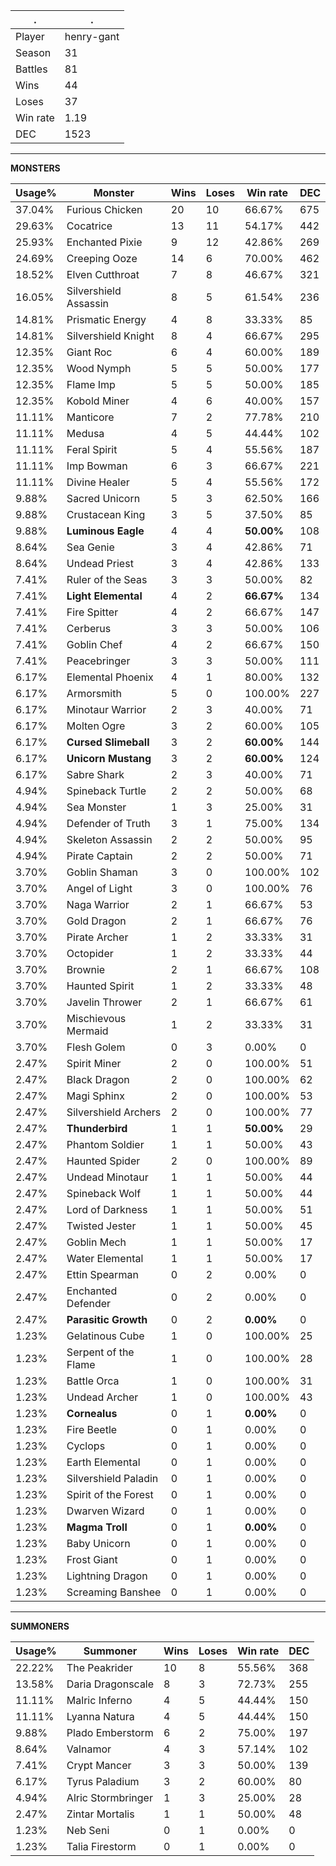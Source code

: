 .|.
|-|-
Player|henry-gant
Season|31
Battles|81
Wins|44
Loses|37
Win rate|1.19
DEC|1523

---
**MONSTERS**

Usage%|Monster|Wins|Loses|Win rate|DEC|
-|-|-|-|-|-|
37.04%|Furious Chicken|20|10|66.67%|675|
29.63%|Cocatrice|13|11|54.17%|442|
25.93%|Enchanted Pixie|9|12|42.86%|269|
24.69%|Creeping Ooze|14|6|70.00%|462|
18.52%|Elven Cutthroat|7|8|46.67%|321|
16.05%|Silvershield Assassin|8|5|61.54%|236|
14.81%|Prismatic Energy|4|8|33.33%|85|
14.81%|Silvershield Knight|8|4|66.67%|295|
12.35%|Giant Roc|6|4|60.00%|189|
12.35%|Wood Nymph|5|5|50.00%|177|
12.35%|Flame Imp|5|5|50.00%|185|
12.35%|Kobold Miner|4|6|40.00%|157|
11.11%|Manticore|7|2|77.78%|210|
11.11%|Medusa|4|5|44.44%|102|
11.11%|Feral Spirit|5|4|55.56%|187|
11.11%|Imp Bowman|6|3|66.67%|221|
11.11%|Divine Healer|5|4|55.56%|172|
9.88%|Sacred Unicorn|5|3|62.50%|166|
9.88%|Crustacean King|3|5|37.50%|85|
9.88%|**Luminous Eagle**|4|4|**50.00%**|108|
8.64%|Sea Genie|3|4|42.86%|71|
8.64%|Undead Priest|3|4|42.86%|133|
7.41%|Ruler of the Seas|3|3|50.00%|82|
7.41%|**Light Elemental**|4|2|**66.67%**|134|
7.41%|Fire Spitter|4|2|66.67%|147|
7.41%|Cerberus|3|3|50.00%|106|
7.41%|Goblin Chef|4|2|66.67%|150|
7.41%|Peacebringer|3|3|50.00%|111|
6.17%|Elemental Phoenix|4|1|80.00%|132|
6.17%|Armorsmith|5|0|100.00%|227|
6.17%|Minotaur Warrior|2|3|40.00%|71|
6.17%|Molten Ogre|3|2|60.00%|105|
6.17%|**Cursed Slimeball**|3|2|**60.00%**|144|
6.17%|**Unicorn Mustang**|3|2|**60.00%**|124|
6.17%|Sabre Shark|2|3|40.00%|71|
4.94%|Spineback Turtle|2|2|50.00%|68|
4.94%|Sea Monster|1|3|25.00%|31|
4.94%|Defender of Truth|3|1|75.00%|134|
4.94%|Skeleton Assassin|2|2|50.00%|95|
4.94%|Pirate Captain|2|2|50.00%|71|
3.70%|Goblin Shaman|3|0|100.00%|102|
3.70%|Angel of Light|3|0|100.00%|76|
3.70%|Naga Warrior|2|1|66.67%|53|
3.70%|Gold Dragon|2|1|66.67%|76|
3.70%|Pirate Archer|1|2|33.33%|31|
3.70%|Octopider|1|2|33.33%|44|
3.70%|Brownie|2|1|66.67%|108|
3.70%|Haunted Spirit|1|2|33.33%|48|
3.70%|Javelin Thrower|2|1|66.67%|61|
3.70%|Mischievous Mermaid|1|2|33.33%|31|
3.70%|Flesh Golem|0|3|0.00%|0|
2.47%|Spirit Miner|2|0|100.00%|51|
2.47%|Black Dragon|2|0|100.00%|62|
2.47%|Magi Sphinx|2|0|100.00%|53|
2.47%|Silvershield Archers|2|0|100.00%|77|
2.47%|**Thunderbird**|1|1|**50.00%**|29|
2.47%|Phantom Soldier|1|1|50.00%|43|
2.47%|Haunted Spider|2|0|100.00%|89|
2.47%|Undead Minotaur|1|1|50.00%|44|
2.47%|Spineback Wolf|1|1|50.00%|44|
2.47%|Lord of Darkness|1|1|50.00%|51|
2.47%|Twisted Jester|1|1|50.00%|45|
2.47%|Goblin Mech|1|1|50.00%|17|
2.47%|Water Elemental|1|1|50.00%|17|
2.47%|Ettin Spearman|0|2|0.00%|0|
2.47%|Enchanted Defender|0|2|0.00%|0|
2.47%|**Parasitic Growth**|0|2|**0.00%**|0|
1.23%|Gelatinous Cube|1|0|100.00%|25|
1.23%|Serpent of the Flame|1|0|100.00%|28|
1.23%|Battle Orca|1|0|100.00%|31|
1.23%|Undead Archer|1|0|100.00%|43|
1.23%|**Cornealus**|0|1|**0.00%**|0|
1.23%|Fire Beetle|0|1|0.00%|0|
1.23%|Cyclops|0|1|0.00%|0|
1.23%|Earth Elemental|0|1|0.00%|0|
1.23%|Silvershield Paladin|0|1|0.00%|0|
1.23%|Spirit of the Forest|0|1|0.00%|0|
1.23%|Dwarven Wizard|0|1|0.00%|0|
1.23%|**Magma Troll**|0|1|**0.00%**|0|
1.23%|Baby Unicorn|0|1|0.00%|0|
1.23%|Frost Giant|0|1|0.00%|0|
1.23%|Lightning Dragon|0|1|0.00%|0|
1.23%|Screaming Banshee|0|1|0.00%|0|

---
**SUMMONERS**

Usage%|Summoner|Wins|Loses|Win rate|DEC|
-|-|-|-|-|-|
22.22%|The Peakrider|10|8|55.56%|368|
13.58%|Daria Dragonscale|8|3|72.73%|255|
11.11%|Malric Inferno|4|5|44.44%|150|
11.11%|Lyanna Natura|4|5|44.44%|150|
9.88%|Plado Emberstorm|6|2|75.00%|197|
8.64%|Valnamor|4|3|57.14%|102|
7.41%|Crypt Mancer|3|3|50.00%|139|
6.17%|Tyrus Paladium|3|2|60.00%|80|
4.94%|Alric Stormbringer|1|3|25.00%|28|
2.47%|Zintar Mortalis|1|1|50.00%|48|
1.23%|Neb Seni|0|1|0.00%|0|
1.23%|Talia Firestorm|0|1|0.00%|0|
